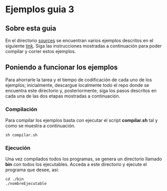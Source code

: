 # Ejemplos guia 3

## Sobre esta guia

En el directorio [sources](./sources) se encuentran varios ejemplos descritos en el siguiente [link](./sources/README.md). Siga las instrucciones mostradas a continuación para poder compilar y correr estos ejemplos.

## Poniendo a funcionar los ejemplos

Para ahorrarle la tarea y el tiempo de codificación de cada uno de los ejemplos; inicialmente, descargue localmente todo el repo donde se encuentra este directorio y, posteriormente, siga los pasos descritos en cada una de las dos etapas mostradas a continuación.

### Compilación

Para compilar los ejemplos basta con ejecutar el script **compilar.sh** tal y como se muestra a continuación.

```
sh compilar.sh
```

### Ejecución

Una vez compilados todos los programas, se genera un directorio llamado **bin** con todos los ejecutables. Acceda a este directorio y ejecute el programa que desee, asi:

```
cd ./bin
./nombreEjecutable
```

